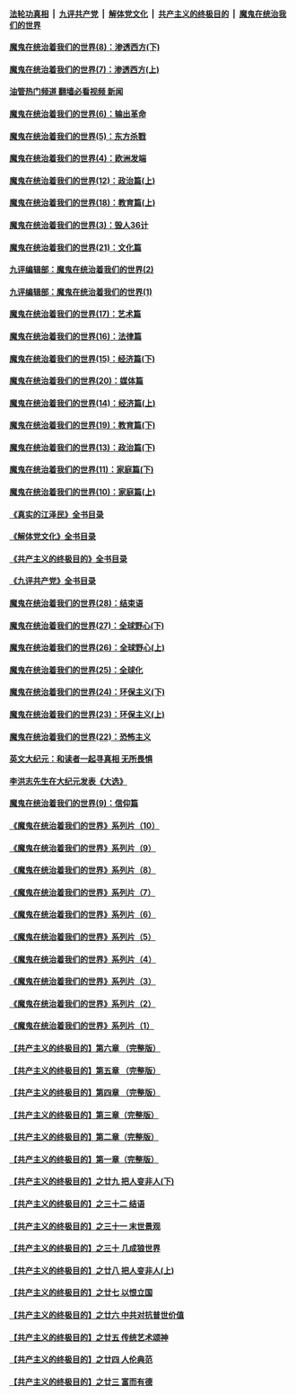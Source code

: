 ####  [法轮功真相](../../../../basic/blob/master/README.md?t=10220602) &nbsp;|&nbsp; [九评共产党](../../../../9ping.md/blob/master/README.md?t=10220602) &nbsp;|&nbsp; [解体党文化](../../../../jtdwh.md/blob/master/README.md?t=10220602)  &nbsp;|&nbsp; [共产主义的终极目的](../../../../gczydzjmd.md/blob/master/README.md?t=10220602) &nbsp;|&nbsp; [魔鬼在统治我们的世界](../../../../mgztzwmdsj.md/blob/master/README.md?t=10220602) 

#### [魔鬼在统治着我们的世界(8)：渗透西方(下)](../pages/nsc422/n10429603.md?t=10220602) 

#### [魔鬼在统治着我们的世界(7)：渗透西方(上)](../pages/nsc422/n10426013.md?t=10220602) 

#### [油管热门频道 翻墙必看视频 新闻](http://209.250.226.216:81/youtube.html?10220602)

#### [魔鬼在统治着我们的世界(6)：输出革命](../pages/nsc422/n10421536.md?t=10220602) 

#### [魔鬼在统治着我们的世界(5)：东方杀戮](../pages/nsc422/n10417707.md?t=10220602) 

#### [魔鬼在统治着我们的世界(4)：欧洲发端](../pages/nsc422/n10414890.md?t=10220602) 

#### [魔鬼在统治着我们的世界(12)：政治篇(上)](../pages/nsc422/n10444576.md?t=10220602) 

#### [魔鬼在统治着我们的世界(18)：教育篇(上)](../pages/nsc422/n10526970.md?t=10220602) 

#### [魔鬼在统治着我们的世界(3)：毁人36计](../pages/nsc422/n10411583.md?t=10220602) 

#### [魔鬼在统治着我们的世界(21)：文化篇](../pages/nsc422/n10597706.md?t=10220602) 

#### [九评编辑部：魔鬼在统治着我们的世界(2)](../pages/nsc422/n10410036.md?t=10220602) 

#### [九评编辑部：魔鬼在统治着我们的世界(1)](../pages/nsc422/n10406825.md?t=10220602) 

#### [魔鬼在统治着我们的世界(17)：艺术篇](../pages/nsc422/n10499093.md?t=10220602) 

#### [魔鬼在统治着我们的世界(16)：法律篇](../pages/nsc422/n10485969.md?t=10220602) 

#### [魔鬼在统治着我们的世界(15)：经济篇(下)](../pages/nsc422/n10469975.md?t=10220602) 

#### [魔鬼在统治着我们的世界(20)：媒体篇](../pages/nsc422/n10586579.md?t=10220602) 

#### [魔鬼在统治着我们的世界(14)：经济篇(上)](../pages/nsc422/n10457370.md?t=10220602) 

#### [魔鬼在统治着我们的世界(19)：教育篇(下)](../pages/nsc422/n10564808.md?t=10220602) 

#### [魔鬼在统治着我们的世界(13)：政治篇(下)](../pages/nsc422/n10448270.md?t=10220602) 

#### [魔鬼在统治着我们的世界(11)：家庭篇(下)](../pages/nsc422/n10440961.md?t=10220602) 

#### [魔鬼在统治着我们的世界(10)：家庭篇(上)](../pages/nsc422/n10435448.md?t=10220602) 

#### [《真实的江泽民》全书目录](../pages/nsc422/n13721399.md?t=10220602) 

#### [《解体党文化》全书目录](../pages/nsc422/n13721157.md?t=10220602) 

#### [《共产主义的终极目的》全书目录](../pages/nsc422/n13721048.md?t=10220602) 

#### [《九评共产党》全书目录](../pages/nsc422/n13708085.md?t=10220602) 

#### [魔鬼在统治着我们的世界(28)：结束语](../pages/nsc422/n10936246.md?t=10220602) 

#### [魔鬼在统治着我们的世界(27)：全球野心(下)](../pages/nsc422/n10928319.md?t=10220602) 

#### [魔鬼在统治着我们的世界(26)：全球野心(上)](../pages/nsc422/n10900318.md?t=10220602) 

#### [魔鬼在统治着我们的世界(25)：全球化](../pages/nsc422/n10788205.md?t=10220602) 

#### [魔鬼在统治着我们的世界(24)：环保主义(下)](../pages/nsc422/n10695307.md?t=10220602) 

#### [魔鬼在统治着我们的世界(23)：环保主义(上)](../pages/nsc422/n10688613.md?t=10220602) 

#### [魔鬼在统治着我们的世界(22)：恐怖主义](../pages/nsc422/n10614727.md?t=10220602) 

#### [英文大纪元：和读者一起寻真相 无所畏惧](../pages/nsc422/n12542027.md?t=10220602) 

#### [李洪志先生在大纪元发表《大选》](../pages/nsc422/n12534746.md?t=10220602) 

#### [魔鬼在统治着我们的世界(9)：信仰篇](../pages/nsc422/n10432159.md?t=10220602) 

#### [《魔鬼在统治着我们的世界》系列片（10）](../pages/nsc422/n12292670.md?t=10220602) 

#### [《魔鬼在统治着我们的世界》系列片（9）](../pages/nsc422/n12290859.md?t=10220602) 

#### [《魔鬼在统治着我们的世界》系列片（8）](../pages/nsc422/n12287445.md?t=10220602) 

#### [《魔鬼在统治着我们的世界》系列片（7）](../pages/nsc422/n12283425.md?t=10220602) 

#### [《魔鬼在统治着我们的世界》系列片（6）](../pages/nsc422/n12282314.md?t=10220602) 

#### [《魔鬼在统治着我们的世界》系列片（5）](../pages/nsc422/n12281419.md?t=10220602) 

#### [《魔鬼在统治着我们的世界》系列片（4）](../pages/nsc422/n12274024.md?t=10220602) 

#### [《魔鬼在统治着我们的世界》系列片（3）](../pages/nsc422/n12271322.md?t=10220602) 

#### [《魔鬼在统治着我们的世界》系列片（2）](../pages/nsc422/n12269049.md?t=10220602) 

#### [《魔鬼在统治着我们的世界》系列片（1）](../pages/nsc422/n12267575.md?t=10220602) 

#### [【共产主义的终极目的】第六章 （完整版）](../pages/nsc422/n11428913.md?t=10220602) 

#### [【共产主义的终极目的】第五章 （完整版）](../pages/nsc422/n11428912.md?t=10220602) 

#### [【共产主义的终极目的】第四章 （完整版）](../pages/nsc422/n11428907.md?t=10220602) 

#### [【共产主义的终极目的】第三章（完整版）](../pages/nsc422/n11428848.md?t=10220602) 

#### [【共产主义的终极目的】第二章（完整版）](../pages/nsc422/n11428831.md?t=10220602) 

#### [【共产主义的终极目的】第一章（完整版）](../pages/nsc422/n11417651.md?t=10220602) 

#### [【共产主义的终极目的】之廿九 把人变非人(下)](../pages/nsc422/n11344140.md?t=10220602) 

#### [【共产主义的终极目的】之三十二 结语](../pages/nsc422/n11360535.md?t=10220602) 

#### [【共产主义的终极目的】之三十一 末世景观](../pages/nsc422/n11351129.md?t=10220602) 

#### [【共产主义的终极目的】之三十 几成狼世界](../pages/nsc422/n11348280.md?t=10220602) 

#### [【共产主义的终极目的】之廿八 把人变非人(上)](../pages/nsc422/n11340492.md?t=10220602) 

#### [【共产主义的终极目的】之廿七 以恨立国](../pages/nsc422/n11336944.md?t=10220602) 

#### [【共产主义的终极目的】之廿六 中共对抗普世价值](../pages/nsc422/n11324785.md?t=10220602) 

#### [【共产主义的终极目的】之廿五 传统艺术颂神](../pages/nsc422/n11296396.md?t=10220602) 

#### [【共产主义的终极目的】之廿四 人伦典范](../pages/nsc422/n11296397.md?t=10220602) 

#### [【共产主义的终极目的】之廿三 富而有德](../pages/nsc422/n11283598.md?t=10220602) 

<img src='http://gfw-breaker.win/goodnews/indexes/nsc422.md' width='0px' height='0px'/>
